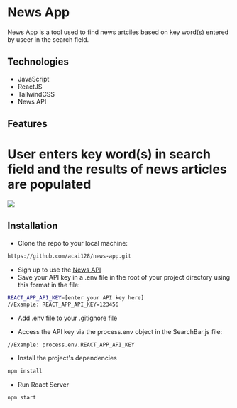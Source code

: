 # News App  

News App is a tool used to find news artciles based on key word(s) entered by useer in the search field.

## Technologies 
* JavaScript 
* ReactJS
* TailwindCSS
* News API 


## Features

# User enters key word(s) in search field and the results of news articles are populated 

![](recording.gif)


## Installation

* Clone the repo to your local machine: 
```bash
https://github.com/acai128/news-app.git
```
* Sign up to use the [News API](https://newsapi.org/)
* Save your API key in a .env file in the root of your project directory using this format in the file: 

```bash
REACT_APP_API_KEY=[enter your API key here]
//Example: REACT_APP_API_KEY=123456
```
* Add .env file to your .gitignore file 

* Access the API key via the process.env object in the SearchBar.js file: 

```bash
//Example: process.env.REACT_APP_API_KEY
```
* Install the project's dependencies 

```bash
npm install 
```
* Run React Server 

```bash
npm start 
```


